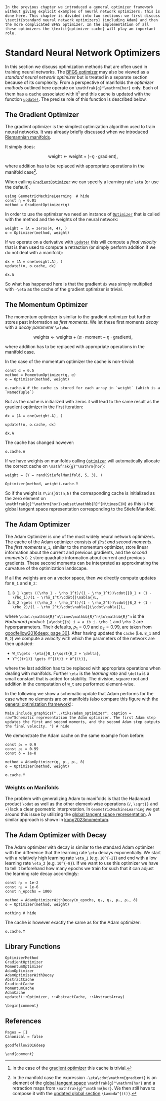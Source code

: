 ```@raw latex
In the previous chapter we introduced a general optimizer framework without giving explicit examples of neural network optimizers; this is done here. This chapter is divided into two sections: we first discuss \textit{standard neural network optimizers} (including Adam) and then the more complicated BFGS optimizer. In the implementation of all these optimizers the \textit{optimizer cache} will play an important role.
```

# Standard Neural Network Optimizers

In this section we discuss optimization methods that are often used in training neural networks. The [BFGS optimizer](@ref "The BFGS Optimizer") may also be viewed as a *standard neural network optimizer* but is treated in a separate section because of its complexity. From a perspective of manifolds the *optimizer methods* outlined here operate on ``\mathfrak{g}^\mathrm{hor}`` only. Each of them has a cache associated with it[^1] and this cache is updated with the function [`update!`](@ref). The precise role of this function is described below.

[^1]: In the case of the [gradient optimizer](@ref "The Gradient Optimizer") this cache is trivial.

## The Gradient Optimizer

The gradient optimizer is the simplest optimization algorithm used to train neural networks. It was already briefly discussed when we introduced [Riemannian manifolds](@ref "Gradient Flows and Riemannian Optimization").

It simply does: 

```math
\mathrm{weight} \leftarrow \mathrm{weight} + (-\eta\cdot\mathrm{gradient}),
```

where addition has to be replaced with appropriate operations in the manifold case[^2].

[^2]: In the manifold case the expression ``-\eta\cdot\mathrm{gradient}`` is an element of the [global tangent space](@ref "Global Tangent Spaces") ``\mathfrak{g}^\mathrm{hor}`` and a retraction maps from ``\mathfrak{g}^\mathrm{hor}``. We then still have to compose it with the [updated global section](@ref "Parallel Transport") ``\Lambda^{(t)}``.

When calling [`GradientOptimizer`](@ref) we can specify a learning rate ``\eta`` (or use the default).

```@example optimizer_methods
using GeometricMachineLearning  # hide
const η = 0.01
method = GradientOptimizer(η)
```

In order to use the optimizer we need an instance of [`Optimizer`](@ref) that is called with the method and the weights of the neural network:


```@example optimizer_methods
weight = (A = zeros(4, 4), )
o = Optimizer(method, weight)
```

If we operate on a derivative with [`update!`](@ref) this will compute a *final velocity* that is then used to compute a retraction (or simply perform addition if we do not deal with a manifold):

```@example optimizer_methods
dx = (A = one(weight.A), )
update!(o, o.cache, dx)

dx.A
```

So what has happened here is that the gradient `dx` was simply multiplied with ``-\eta`` as the cache of the gradient optimizer is trivial.

## The Momentum Optimizer

The momentum optimizer is similar to the gradient optimizer but further stores past information as *first moments*. We let these first moments *decay* with a *decay parameter* ``\alpha``:

```math
\mathrm{weights} \leftarrow \mathrm{weights} + (\alpha\cdot\mathrm{moment} - \eta\cdot\mathrm{gradient}),
```

where addition has to be replaced with appropriate operations in the manifold case.

In the case of the momentum optimizer the cache is non-trivial:

```@example optimizer_methods
const α = 0.5
method = MomentumOptimizer(η, α)
o = Optimizer(method, weight)

o.cache.A # the cache is stored for each array in `weight` (which is a `NamedTuple`)
```

But as the cache is initialized with zeros it will lead to the same result as the gradient optimizer in the first iteration:

```@example optimizer_methods
dx = (A = one(weight.A), )

update!(o, o.cache, dx)

dx.A
```

The cache has changed however:

```@example optimizer_methods
o.cache.A
```

If we have weights on manifolds calling [`Optimizer`](@ref) will automatically allocate the correct cache on ``\mathfrak{g}^\mathrm{hor}``:

```@example optimizer_methods
weight = (Y = rand(StiefelManifold, 5, 3), )

Optimizer(method, weight).cache.Y
```

So if the weight is ``Y\in{}St(n,N)`` the corresponding cache is initialized as the zero element on ``\mathfrak{g}^\mathrm{hor}\subset\mathbb{R}^{N\times{}N}`` as this is the global tangent space representation corresponding to the StiefelManifold.

## The Adam Optimizer 

The Adam Optimizer is one of the most widely neural network optimizers. The cache of the Adam optimizer consists of *first and second moments*. The *first moments* ``B_1``, similar to the momentum optimizer, store linear information about the current and previous gradients, and the *second moments* ``B_2`` store quadratic information about current and previous gradients. These second moments can be interpreted as approximating the curvature of the optimization landscape.  

If all the weights are on a vector space, then we directly compute updates for ``B_1`` and ``B_2``:
1. ``B_1 \gets ((\rho_1 - \rho_1^t)/(1 - \rho_1^t))\cdot{}B_1 + (1 - \rho_1)/(1 - \rho_1^t)\cdot{}\nabla{}L,``
2. ``B_2 \gets ((\rho_2 - \rho_1^t)/(1 - \rho_2^t))\cdot{}B_2 + (1 - \rho_2)/(1 - \rho_2^t)\cdot\nabla{}L\odot\nabla{}L,``

where ``\odot:\mathbb{R}^n\times\mathbb{R}^n\to\mathbb{R}^n`` is the *Hadamard product*: ``[a\odot{}b]_i = a_ib_i.`` ``\rho_1`` and ``\rho_2`` are hyperparameters. Their defaults, $\rho_1=0.9$ and $\rho_2=0.99$, are taken from [goodfellow2016deep; page 301](@cite). After having updated the `cache` (i.e. ``B_1`` and ``B_2``) we compute a *velocity* with which the parameters of the network are then updated:
* ``W_t\gets -\eta{}B_1/\sqrt{B_2 + \delta},``
* ``Y^{(t+1)} \gets Y^{(t)} + W^{(t)},``

where the last addition has to be replaced with appropriate operations when dealing with manifolds. Further ``\eta`` is the *learning rate* and ``\delta`` is a small constant that is added for stability. The division, square root and addition in the computation of ``W_t`` are performed element-wise.

In the following we show a schematic update that Adam performs for the case when no elements are on manifolds (also compare this figure with the [general optimization framework](@ref "Generalization to Homogeneous Spaces")):

```@example 
Main.include_graphics("../tikz/adam_optimizer"; caption = raw"Schematic representation the Adam optimizer. The first Adam step updates the first and second moments, and the second Adam step outputs the final velocity. ") # hide
```

We demonstrate the Adam cache on the same example from before:
```@example optimizer_methods
const ρ₁ = 0.9
const ρ₂ = 0.99
const δ = 1e-8

method = AdamOptimizer(η, ρ₁, ρ₂, δ)
o = Optimizer(method, weight)

o.cache.Y
```

### Weights on Manifolds 

The problem with generalizing Adam to manifolds is that the Hadamard product ``\odot`` as well as the other element-wise operations (``/``, ``\sqrt{}`` and ``+``) lack a clear geometric interpretation. In `GeometricMachineLearning` we get around this issue by utilizing the [global tangent space representation](@ref "Global Tangent Spaces"). A similar approach is shown in [kong2023momentum](@cite).

## The Adam Optimizer with Decay
The Adam optimizer with decay is similar to the standard Adam optimizer with the difference that the learning rate ``\eta`` decays exponentially. We start with a relatively high learning rate ``\eta_1`` (e.g. ``10^{-2}``) and end with a low learning rate ``\eta_2`` (e.g. ``10^{-8}``). If we want to use this optimizer we have to tell it beforehand how many epochs we train for such that it can adjust the learning rate decay accordingly:

```@example optimizer_methods
const η₁ = 1e-2 
const η₂ = 1e-6
const n_epochs = 1000 

method = AdamOptimizerWithDecay(n_epochs, η₁, η₂, ρ₁, ρ₂, δ)
o = Optimizer(method, weight)

nothing # hide
```
 
 The cache is however exactly the same as for the Adam optimizer:

```@example optimizer_methods
o.cache.Y
```

## Library Functions

```@docs
OptimizerMethod
GradientOptimizer
MomentumOptimizer
AdamOptimizer
AdamOptimizerWithDecay
AbstractCache
GradientCache
MomentumCache
AdamCache
update!(::Optimizer, ::AbstractCache, ::AbstractArray)
```

```@raw latex
\begin{comment}
```

## References

```@bibliography 
Pages = []
Canonical = false

goodfellow2016deep
```

```@raw latex
\end{comment}
```